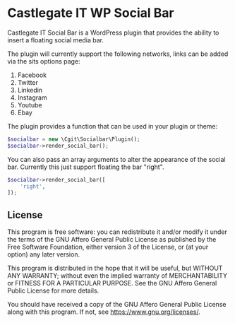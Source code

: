 # Castlegate IT WP Social Bar #

Castlegate IT Social Bar is a WordPress plugin that provides the ability to insert a floating social media bar. 

The plugin will currently support the following networks, links can be added via the sits options page: 
1) Facebook
2) Twitter
3) Linkedin
4) Instagram
5) Youtube
6) Ebay

The plugin provides a function that can be used in your plugin or theme:

~~~ php
$socialbar = new \Cgit\Socialbar\Plugin();
$socialbar->render_social_bar();
~~~

You can also pass an array arguments to alter the appearance of the social bar. Currently this just support floating the bar "right". 

~~~ php
$socialbar->render_social_bar([
    'right',
]);
~~~

## License

This program is free software: you can redistribute it and/or modify it under the terms of the GNU Affero General Public License as published by the Free Software Foundation, either version 3 of the License, or (at your option) any later version.

This program is distributed in the hope that it will be useful, but WITHOUT ANY WARRANTY; without even the implied warranty of MERCHANTABILITY or FITNESS FOR A PARTICULAR PURPOSE. See the GNU Affero General Public License for more details.

You should have received a copy of the GNU Affero General Public License along with this program. If not, see <https://www.gnu.org/licenses/>.
